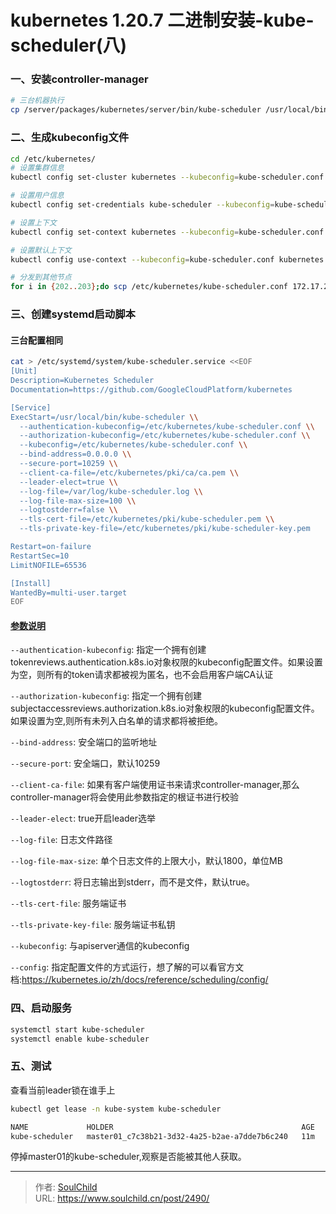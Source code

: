 # kubernetes 1.20.7 二进制安装-kube-scheduler(八)

<!--more-->
### 一、安装controller-manager

```bash
# 三台机器执行
cp /server/packages/kubernetes/server/bin/kube-scheduler /usr/local/bin/
```

### 二、生成kubeconfig文件

```bash
cd /etc/kubernetes/
# 设置集群信息
kubectl config set-cluster kubernetes --kubeconfig=kube-scheduler.conf --server=https://172.17.20.200:6443 --certificate-authority=/etc/kubernetes/pki/ca/ca.pem --embed-certs=true

# 设置用户信息
kubectl config set-credentials kube-scheduler --kubeconfig=kube-scheduler.conf --client-certificate=/etc/kubernetes/pki/kube-scheduler.pem --client-key=/etc/kubernetes/pki/kube-scheduler-key.pem --embed-certs=true

# 设置上下文
kubectl config set-context kubernetes --kubeconfig=kube-scheduler.conf --cluster=kubernetes --user=kube-scheduler

# 设置默认上下文
kubectl config use-context --kubeconfig=kube-scheduler.conf kubernetes

# 分发到其他节点
for i in {202..203};do scp /etc/kubernetes/kube-scheduler.conf 172.17.20.$i:/etc/kubernetes/ ;done
```

### 三、创建systemd启动脚本

#### 三台配置相同

```bash
cat > /etc/systemd/system/kube-scheduler.service <<EOF
[Unit]
Description=Kubernetes Scheduler
Documentation=https://github.com/GoogleCloudPlatform/kubernetes

[Service]
ExecStart=/usr/local/bin/kube-scheduler \\
  --authentication-kubeconfig=/etc/kubernetes/kube-scheduler.conf \\
  --authorization-kubeconfig=/etc/kubernetes/kube-scheduler.conf \\
  --kubeconfig=/etc/kubernetes/kube-scheduler.conf \\
  --bind-address=0.0.0.0 \\
  --secure-port=10259 \\
  --client-ca-file=/etc/kubernetes/pki/ca/ca.pem \\
  --leader-elect=true \\
  --log-file=/var/log/kube-scheduler.log \\
  --log-file-max-size=100 \\
  --logtostderr=false \\
  --tls-cert-file=/etc/kubernetes/pki/kube-scheduler.pem \\
  --tls-private-key-file=/etc/kubernetes/pki/kube-scheduler-key.pem

Restart=on-failure
RestartSec=10
LimitNOFILE=65536

[Install]
WantedBy=multi-user.target
EOF
```

#### [参数说明](https://v1-20.docs.kubernetes.io/zh/docs/reference/command-line-tools-reference/kube-scheduler/)

`--authentication-kubeconfig`: 指定一个拥有创建tokenreviews.authentication.k8s.io对象权限的kubeconfig配置文件。如果设置为空，则所有的token请求都被视为匿名，也不会启用客户端CA认证

`--authorization-kubeconfig`: 指定一个拥有创建subjectaccessreviews.authorization.k8s.io对象权限的kubeconfig配置文件。如果设置为空,则所有未列入白名单的请求都将被拒绝。

`--bind-address`: 安全端口的监听地址

`--secure-port`: 安全端口，默认10259

`--client-ca-file`: 如果有客户端使用证书来请求controller-manager,那么controller-manager将会使用此参数指定的根证书进行校验

`--leader-elect`: true开启leader选举

`--log-file`: 日志文件路径

`--log-file-max-size`: 单个日志文件的上限大小，默认1800，单位MB

`--logtostderr`: 将日志输出到stderr，而不是文件，默认true。

`--tls-cert-file`: 服务端证书

`--tls-private-key-file`: 服务端证书私钥

`--kubeconfig`: 与apiserver通信的kubeconfig

`--config`: 指定配置文件的方式运行，想了解的可以看官方文档:https://kubernetes.io/zh/docs/reference/scheduling/config/

### 四、启动服务

```bash
systemctl start kube-scheduler
systemctl enable kube-scheduler
```

### 五、测试

查看当前leader锁在谁手上

```bash
kubectl get lease -n kube-system kube-scheduler

NAME             HOLDER                                          AGE
kube-scheduler   master01_c7c38b21-3d32-4a25-b2ae-a7dde7b6c240   11m
```

停掉master01的kube-scheduler,观察是否能被其他人获取。


---

> 作者: [SoulChild](https://www.soulchild.cn)  
> URL: https://www.soulchild.cn/post/2490/  

